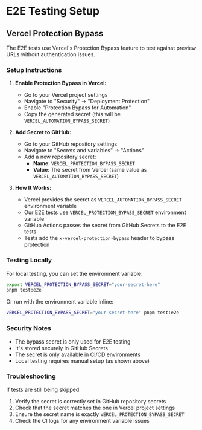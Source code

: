 # E2E Testing Setup

## Vercel Protection Bypass

The E2E tests use Vercel's Protection Bypass feature to test against preview URLs without authentication issues.

### Setup Instructions

1. **Enable Protection Bypass in Vercel:**
   - Go to your Vercel project settings
   - Navigate to "Security" → "Deployment Protection"
   - Enable "Protection Bypass for Automation"
   - Copy the generated secret (this will be `VERCEL_AUTOMATION_BYPASS_SECRET`)

2. **Add Secret to GitHub:**
   - Go to your GitHub repository settings
   - Navigate to "Secrets and variables" → "Actions"
   - Add a new repository secret:
     - **Name**: `VERCEL_PROTECTION_BYPASS_SECRET`
     - **Value**: The secret from Vercel (same value as `VERCEL_AUTOMATION_BYPASS_SECRET`)

3. **How It Works:**
   - Vercel provides the secret as `VERCEL_AUTOMATION_BYPASS_SECRET` environment variable
   - Our E2E tests use `VERCEL_PROTECTION_BYPASS_SECRET` environment variable
   - GitHub Actions passes the secret from GitHub Secrets to the E2E tests
   - Tests add the `x-vercel-protection-bypass` header to bypass protection

### Testing Locally

For local testing, you can set the environment variable:

```bash
export VERCEL_PROTECTION_BYPASS_SECRET="your-secret-here"
pnpm test:e2e
```

Or run with the environment variable inline:

```bash
VERCEL_PROTECTION_BYPASS_SECRET="your-secret-here" pnpm test:e2e
```

### Security Notes

- The bypass secret is only used for E2E testing
- It's stored securely in GitHub Secrets
- The secret is only available in CI/CD environments
- Local testing requires manual setup (as shown above)

### Troubleshooting

If tests are still being skipped:
1. Verify the secret is correctly set in GitHub repository secrets
2. Check that the secret matches the one in Vercel project settings
3. Ensure the secret name is exactly `VERCEL_PROTECTION_BYPASS_SECRET`
4. Check the CI logs for any environment variable issues